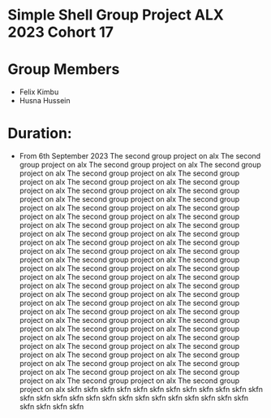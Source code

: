 # Simple Shell Group Project ALX 2023 Cohort 17
# Group Members
- Felix Kimbu
- Husna Hussein
# Duration:
- From 6th September 2023
The second group project on alx
The second group project on alx
The second group project on alx
The second group project on alx
The second group project on alx
The second group project on alx
The second group project on alx
The second group project on alx
The second group project on alx
The second group project on alx
The second group project on alx
The second group project on alx
The second group project on alx
The second group project on alx
The second group project on alx
The second group project on alx
The second group project on alx
The second group project on alx
The second group project on alx
The second group project on alx
The second group project on alx
The second group project on alx
The second group project on alx
The second group project on alx
The second group project on alx
The second group project on alx
The second group project on alx
The second group project on alx
The second group project on alx
The second group project on alx
The second group project on alx
The second group project on alx
The second group project on alx
The second group project on alx
The second group project on alx
The second group project on alx
The second group project on alx
The second group project on alx
The second group project on alx
The second group project on alx
The second group project on alx
The second group project on alx
The second group project on alx
The second group project on alx
The second group project on alx
The second group project on alx
The second group project on alx
The second group project on alx
The second group project on alx
The second group project on alx
The second group project on alx
The second group project on alx
The second group project on alx
The second group project on alx
skfn
skfn
skfn
skfn
skfn
skfn
skfn
skfn
skfn
skfn
skfn
skfn
skfn
skfn
skfn
skfn
skfn
skfn
skfn
skfn
skfn
skfn
skfn
skfn
skfn
skfn
skfn
skfn
skfn
skfn
